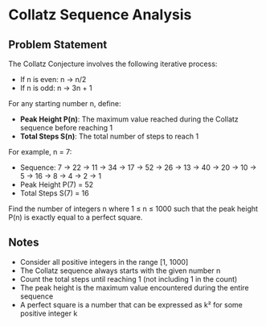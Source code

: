 # Collatz Sequence Analysis

## Problem Statement
The Collatz Conjecture involves the following iterative process:
- If n is even: n → n/2
- If n is odd: n → 3n + 1

For any starting number n, define:
- **Peak Height P(n)**: The maximum value reached during the Collatz sequence before reaching 1
- **Total Steps S(n)**: The total number of steps to reach 1

For example, n = 7:
- Sequence: 7 → 22 → 11 → 34 → 17 → 52 → 26 → 13 → 40 → 20 → 10 → 5 → 16 → 8 → 4 → 2 → 1
- Peak Height P(7) = 52
- Total Steps S(7) = 16

Find the number of integers n where 1 ≤ n ≤ 1000 such that the peak height P(n) is exactly equal to a perfect square.

## Notes
- Consider all positive integers in the range [1, 1000]
- The Collatz sequence always starts with the given number n
- Count the total steps until reaching 1 (not including 1 in the count)
- The peak height is the maximum value encountered during the entire sequence
- A perfect square is a number that can be expressed as k² for some positive integer k

